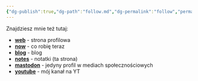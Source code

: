 ```yaml
---
{"dg-publish":true,"dg-path":"follow.md","dg-permalink":"follow","permalink":"/follow/"}
---
```



Znajdziesz mnie też tutaj:

- **[web](https://voitech.omg.lol/)** - strona profilowa
- **[now](https://voitech.omg.lol/now)** - co robię teraz
- **[blog](https://voitech.weblog.lol)** - blog
- **[notes](https://voitech.lol)** - notatki (ta strona)
- **[mastodon](https://social.lol/@voitech)** - jedyny profil w mediach społecznościowych
- **[youtube](https://www.youtube.com/@voitech_)** - mój kanał na YT
